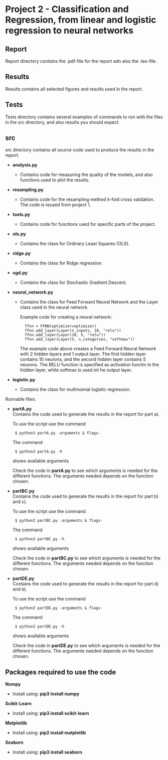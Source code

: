 # Project 2 - Classification and Regression, from linear and logistic regression to neural networks


## Report
Report directory contains the .pdf-file for the report adn also the .tex-file.

## Results
Results contains all selected figures and results used in the report.

## Tests
Tests directory contains several examples of commands to run with the files in the src directory, and also results you should expect.

## src
src directory contains all source code used to produce the results in the report.

- **analysis.py**
    - Contains code for measuring the quality of the models, and also functions used to plot the results.

- **resampling.py**
    - Contains code for the resampling method k-fold cross validation. The code is reused from project 1.

- **tools.py**
    - Contains code for functions used for specific parts of the project.

- **ols.py**
    - Contains the class for Ordinary Least Squares (OLS).

- **ridge.py**
    - Contains the class for Ridge regression.

- **sgd.py**
    - Contains the class for Stochastic Gradient Descent.

- **neural_network.py**
    - Contains the class for Feed Forward Neural Network and the Layer class used in the neural network.  

        Example code for creating a neural network:
        <pre><code>  ffnn = FFNN(optimizer=optimizer)
        ffnn.add_layer(Layer(n_inputs, 10, "relu"))
        ffnn.add_layer(Layer(10, 5, "relu"))
        ffnn.add_layer(Layer(5, n_categories, "softmax")) </code></pre>

        The example code above creates a Feed Forward Neural Network with 2 hidden layers and 1 output layer. The first hidden layer contains 10 neurons, and the second hidden layer contains 5 neurons. The RELU function is specified as activation functin in the hidden layer, while softmax is used int he output layer.

- **logistic.py**
    - Contains the class for multinomial logistic regression.

Runnable files:

- **partA.py**  
    Contains the code used to generate the results in the report for part a).

    To use the script use the command
    <pre><code> $ python3 partA.py -arguments & flags- </code></pre>

    The command 
    <pre><code> $ python3 partA.py -h </code></pre>
    shows available arguments

    Check the code in **partA.py** to see which arguments is needed for the different functions. The arguments needed depends on the function chosen.

- **partBC.py**  
    Contains the code used to generate the results in the report for part b) and c).

    To use the script use the command
    <pre><code> $ python3 partBC.py -arguments & flags- </code></pre>

    The command 
    <pre><code> $ python3 partBC.py -h </code></pre>
    shows available arguments

    Check the code in **partBC.py** to see which arguments is needed for the different functions. The arguments needed depends on the function chosen.

- **partDE.py**  
    Contains the code used to generate the results in the report for part d) and e).

    To use the script use the command
    <pre><code> $ python3 partDE.py -arguments & flags- </code></pre>

    The command 
    <pre><code> $ python3 partDE.py -h </code></pre>
    shows available arguments

    Check the code in **partDE.py** to see which arguments is needed for the different functions. The arguments needed depends on the function chosen.

## Packages required to use the code

**Numpy**
- Install using: **pip3 install numpy**

**Scikit-Learn**
- Install using: **pip3 install scikit-learn**

**Matplotlib**
- Install using: **pip2 install matplotlib**

**Seaborn**
- Install using: **pip3 install seaborn**